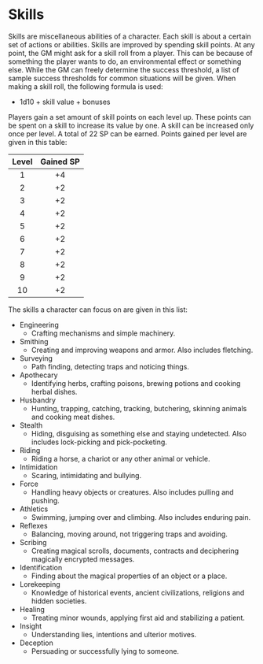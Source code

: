 # Skills
Skills are miscellaneous abilities of a character. Each skill is about a certain set of actions or abilities. Skills are improved by spending skill points. At any point, the GM might ask for a skill roll from a player. This can be because of something the player wants to do, an environmental effect or something else. While the GM can freely determine the success threshold, a list of sample success thresholds for common situations will be given. When making a skill roll, the following formula is used: 
+ 1d10 + skill value + bonuses

Players gain a set amount of skill points on each level up. These points can be spent on a skill to increase its value by one. A skill can be increased only once per level. A total of 22 SP can be earned. Points gained per level are given in this table:

Level | Gained SP
:---: | :---:
 1|+4
 2|+2
 3|+2
 4|+2
 5|+2
 6|+2
 7|+2
 8|+2
 9|+2
10|+2

The skills a character can focus on are given in this list:
+ Engineering
	+ Crafting mechanisms and simple machinery.
+ Smithing
	+ Creating and improving weapons and armor. Also includes fletching.
+ Surveying
	+ Path finding, detecting traps and noticing things.
+ Apothecary
	+ Identifying herbs, crafting poisons, brewing potions and cooking herbal dishes.
+ Husbandry
	+ Hunting, trapping, catching, tracking, butchering, skinning animals and cooking meat dishes.
+ Stealth
	+ Hiding, disguising as something else and staying undetected. Also includes lock-picking and pick-pocketing.
+ Riding
	+ Riding a horse, a chariot or any other animal or vehicle.
+ Intimidation
	+ Scaring, intimidating and bullying.
+ Force
	+ Handling heavy objects or creatures. Also includes pulling and pushing.
+ Athletics
	+ Swimming, jumping over and climbing. Also includes enduring pain.
+ Reflexes
	+ Balancing, moving around, not triggering traps and avoiding.
+ Scribing
	+ Creating magical scrolls, documents, contracts and deciphering magically encrypted messages.
+ Identification
	+ Finding about the magical properties of an object or a place.
+ Lorekeeping
	+ Knowledge of historical events, ancient civilizations, religions and hidden societies.
+ Healing
	+ Treating minor wounds, applying first aid and stabilizing a patient.
+ Insight
	+ Understanding lies, intentions and ulterior motives.
+ Deception
	+ Persuading or successfully lying to someone.